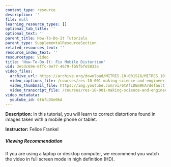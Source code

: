 ```yaml
---
content_type: resource
description: ''
file: null
learning_resource_types: []
optional_tab_title: ''
optional_text: ''
parent_title: How-To-Do-It Tutorials
parent_type: SupplementalResourceSection
related_resources_text: ''
resource_index_text: ''
resourcetype: Video
title: 'How-To-Do-It: Fix Mobile Distortion'
uid: 3ecdc69e-6ffc-9e77-4679-fb5fbfe5833a
video_files:
  archive_url: https://archive.org/download/MITRES.10-001S16/MITRES_10-001S16_Track41_300k.mp4
  video_captions_file: /courses/res-10-001-making-science-and-engineering-pictures-a-practical-guide-to-presenting-your-work-spring-2016/4c85ca52664655a28d2d0379826a8ab0_6tAfLDGm9kA.vtt
  video_thumbnail_file: https://img.youtube.com/vi/6tAfLDGm9kA/default.jpg
  video_transcript_file: /courses/res-10-001-making-science-and-engineering-pictures-a-practical-guide-to-presenting-your-work-spring-2016/5ec9e7cae64bc066f65072f0356c6931_6tAfLDGm9kA.pdf
video_metadata:
  youtube_id: 6tAfLDGm9kA
---
```


**Description:** In this tutorial, you will learn to correct distortions found in images taken with a mobile phone or tablet.

**Instructor:** Felice Frankel

##### Viewing Recommendation

If you are using a laptop or desktop computer, we recommend you watch the video in full screen mode in high definition (HD).
